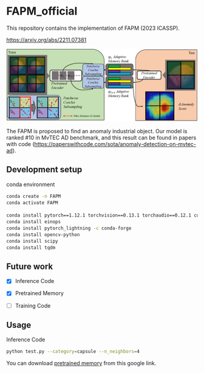 # FAPM_official
This repository contains the implementation of FAPM (2023 ICASSP).

https://arxiv.org/abs/2211.07381

![](architecture.png)

The FAPM is proposed to find an anomaly industrial object. Our model is ranked #10 in MvTEC AD benchmark, and this result can be found in papers with code (https://paperswithcode.com/sota/anomaly-detection-on-mvtec-ad). 

## Development setup

conda environment
```sh
conda create -n FAPM
conda activate FAPM

conda install pytorch==1.12.1 torchvision==0.13.1 torchaudio==0.12.1 cudatoolkit=11.3 -c pytorch
conda install einops
conda install pytorch_lightning -c conda-forge
conda install opencv-python
conda install scipy
conda install tqdm

```

## Future work

- [x] Inference Code
- [x] Pretrained Memory 
- [ ] Training Code 



## Usage

Inference Code
```sh
python test.py --category=capsule --n_neighbors=4
```
You can download [pretrained memory](https://drive.google.com/drive/folders/1z4dplHddceYLoYiKe29NY_SxeIJFstPu?usp=share_link) from this google link.

